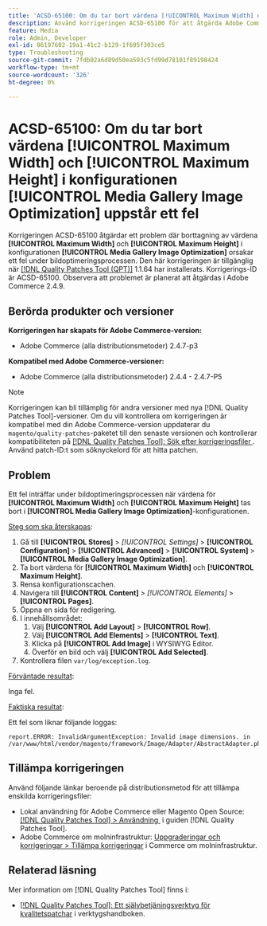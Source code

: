 ```yaml
---
title: 'ACSD-65100: Om du tar bort värdena [!UICONTROL Maximum Width] och [!UICONTROL Maximum Height] i konfigurationen [!UICONTROL Media Gallery Image Optimization] uppstår ett fel'
description: Använd korrigeringen ACSD-65100 för att åtgärda Adobe Commerce-problemet där borttagningen av värdena [!UICONTROL Maximum Width] och [!UICONTROL Maximum Height] i konfigurationen [!UICONTROL Media Gallery Image Optimization] orsakar ett fel under bildoptimeringsprocessen.
feature: Media
role: Admin, Developer
exl-id: 86197602-19a1-41c2-b129-1f695f303ce5
type: Troubleshooting
source-git-commit: 7fdb02a6d89d50ea593c5fd99d78101f89198424
workflow-type: tm+mt
source-wordcount: '326'
ht-degree: 0%

---
```


# ACSD-65100: Om du tar bort värdena [!UICONTROL Maximum Width] och [!UICONTROL Maximum Height] i konfigurationen [!UICONTROL Media Gallery Image Optimization] uppstår ett fel

Korrigeringen ACSD-65100 åtgärdar ett problem där borttagning av värdena **[!UICONTROL Maximum Width]** och **[!UICONTROL Maximum Height]** i konfigurationen **[!UICONTROL Media Gallery Image Optimization]** orsakar ett fel under bildoptimeringsprocessen. Den här korrigeringen är tillgänglig när [[!DNL Quality Patches Tool (QPT)]](/help/tools/quality-patches-tool/quality-patches-tool-to-self-serve-quality-patches.md) 1.1.64 har installerats. Korrigerings-ID är ACSD-65100. Observera att problemet är planerat att åtgärdas i Adobe Commerce 2.4.9.

## Berörda produkter och versioner

**Korrigeringen har skapats för Adobe Commerce-version:**

* Adobe Commerce (alla distributionsmetoder) 2.4.7-p3

**Kompatibel med Adobe Commerce-versioner:**

* Adobe Commerce (alla distributionsmetoder) 2.4.4 - 2.4.7-P5

>[!NOTE]
>
>Korrigeringen kan bli tillämplig för andra versioner med nya [!DNL Quality Patches Tool]-versioner. Om du vill kontrollera om korrigeringen är kompatibel med din Adobe Commerce-version uppdaterar du `magento/quality-patches`-paketet till den senaste versionen och kontrollerar kompatibiliteten på [[!DNL Quality Patches Tool]: Sök efter korrigeringsfiler &#x200B;](https://experienceleague.adobe.com/tools/commerce-quality-patches/index.html?lang=sv-SE). Använd patch-ID:t som söknyckelord för att hitta patchen.

## Problem

Ett fel inträffar under bildoptimeringsprocessen när värdena för **[!UICONTROL Maximum Width]** och **[!UICONTROL Maximum Height]** tas bort i **[!UICONTROL Media Gallery Image Optimization]**-konfigurationen.

<u>Steg som ska återskapas</u>:

1. Gå till **[!UICONTROL Stores]** > *[!UICONTROL Settings]* > **[!UICONTROL Configuration]** > **[!UICONTROL Advanced]** > **[!UICONTROL System]** > **[!UICONTROL Media Gallery Image Optimization]**.
1. Ta bort värdena för **[!UICONTROL Maximum Width]** och **[!UICONTROL Maximum Height]**.
1. Rensa konfigurationscachen.
1. Navigera till **[!UICONTROL Content]** > *[!UICONTROL Elements]* > **[!UICONTROL Pages]**.
1. Öppna en sida för redigering.
1. I innehållsområdet:
   1. Välj **[!UICONTROL Add Layout]** > **[!UICONTROL Row]**.
   1. Välj **[!UICONTROL Add Elements]** > **[!UICONTROL Text]**.
   1. Klicka på **[!UICONTROL Add Image]** i WYSIWYG Editor.
   1. Överför en bild och välj **[!UICONTROL Add Selected]**.
1. Kontrollera filen `var/log/exception.log`.

<u>Förväntade resultat</u>:

Inga fel.

<u>Faktiska resultat</u>:

Ett fel som liknar följande loggas:

```
report.ERROR: InvalidArgumentException: Invalid image dimensions. in /var/www/html/vendor/magento/framework/Image/Adapter/AbstractAdapter.php:630
```

## Tillämpa korrigeringen

Använd följande länkar beroende på distributionsmetod för att tillämpa enskilda korrigeringsfiler:

* Lokal användning för Adobe Commerce eller Magento Open Source: [[!DNL Quality Patches Tool] > Användning &#x200B;](/help/tools/quality-patches-tool/usage.md) i guiden [!DNL Quality Patches Tool].
* Adobe Commerce om molninfrastruktur: [Uppgraderingar och korrigeringar > Tillämpa korrigeringar](https://experienceleague.adobe.com/docs/commerce-cloud-service/user-guide/develop/upgrade/apply-patches.html?lang=sv-SE) i Commerce om molninfrastruktur.

## Relaterad läsning

Mer information om [!DNL Quality Patches Tool] finns i:

* [[!DNL Quality Patches Tool]: Ett självbetjäningsverktyg för kvalitetspatchar](/help/tools/quality-patches-tool/quality-patches-tool-to-self-serve-quality-patches.md) i verktygshandboken.
